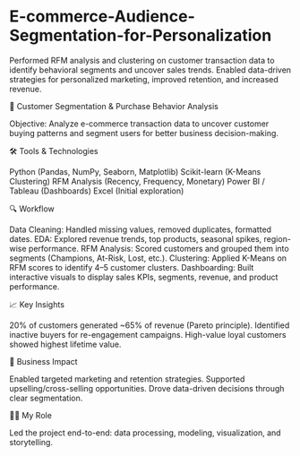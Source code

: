 # E-commerce-Audience-Segmentation-for-Personalization
Performed RFM analysis and clustering on customer transaction data to identify behavioral segments and uncover sales trends. Enabled data-driven strategies for personalized marketing, improved retention, and increased revenue.


🛒 Customer Segmentation & Purchase Behavior Analysis

Objective:
Analyze e-commerce transaction data to uncover customer buying patterns and segment users for better business decision-making.

🛠️ Tools & Technologies

Python (Pandas, NumPy, Seaborn, Matplotlib)
Scikit-learn (K-Means Clustering)
RFM Analysis (Recency, Frequency, Monetary)
Power BI / Tableau (Dashboards)
Excel (Initial exploration)

🔍 Workflow

Data Cleaning: Handled missing values, removed duplicates, formatted dates.
EDA: Explored revenue trends, top products, seasonal spikes, region-wise performance.
RFM Analysis: Scored customers and grouped them into segments (Champions, At-Risk, Lost, etc.).
Clustering: Applied K-Means on RFM scores to identify 4–5 customer clusters.
Dashboarding: Built interactive visuals to display sales KPIs, segments, revenue, and product performance.

📈 Key Insights

20% of customers generated ~65% of revenue (Pareto principle).
Identified inactive buyers for re-engagement campaigns.
High-value loyal customers showed highest lifetime value.

💼 Business Impact

Enabled targeted marketing and retention strategies.
Supported upselling/cross-selling opportunities.
Drove data-driven decisions through clear segmentation.

🙋‍♀️ My Role

Led the project end-to-end: data processing, modeling, visualization, and storytelling.
